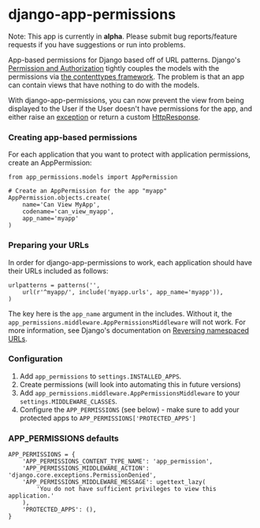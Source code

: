 django-app-permissions
======================
Note: This app is currently in **alpha**. Please submit bug reports/feature requests if you have suggestions or run into problems.

App-based permissions for Django based off of URL patterns. Django's [Permission and Authorization](https://docs.djangoproject.com/en/dev/topics/auth/default/#permissions-and-authorization) tightly couples the models with the permissions via [the contenttypes framework](https://docs.djangoproject.com/en/dev/ref/contrib/contenttypes/). The problem is that an app can contain views that have nothing to do with the models.

With django-app-permissions, you can now prevent the view from being displayed to the User if the User doesn't have permissions for the app, and either raise an [exception](https://docs.djangoproject.com/en/dev/ref/exceptions/) or return a custom [HttpResponse](https://docs.djangoproject.com/en/dev/ref/request-response/#httpresponse-subclasses).

### Creating app-based permissions
For each application that you want to protect with application permissions, create an AppPermission:

    from app_permissions.models import AppPermission
    
    # Create an AppPermission for the app "myapp"
    AppPermission.objects.create(
        name='Can View MyApp', 
        codename='can_view_myapp', 
        app_name='myapp'
    )

### Preparing your URLs
In order for django-app-permissions to work, each application should have their URLs included as follows:

    urlpatterns = patterns('',
        url(r'^myapp/', include('myapp.urls', app_name='myapp')),
    )
    
The key here is the `app_name` argument in the includes. Without it, the `app_permissions.middleware.AppPermissionsMiddleware` will not work. For more information, see Django's documentation on [Reversing namespaced URLs](https://docs.djangoproject.com/en/dev/topics/http/urls/#reversing-namespaced-urls).

### Configuration
1. Add `app_permissions` to `settings.INSTALLED_APPS`.
2. Create permissions (will look into automating this in future versions)
3. Add `app_permissions.middleware.AppPermissionsMiddleware` to your `settings.MIDDLEWARE_CLASSES`.
4. Configure the `APP_PERMISSIONS` (see below) - make sure to add your protected apps to `APP_PERMISSIONS['PROTECTED_APPS']`


### APP_PERMISSIONS defaults
    APP_PERMISSIONS = {
        'APP_PERMISSIONS_CONTENT_TYPE_NAME': 'app_permission',
        'APP_PERMISSIONS_MIDDLEWARE_ACTION': 'django.core.exceptions.PermissionDenied',
        'APP_PERMISSIONS_MIDDLEWARE_MESSAGE': ugettext_lazy(
            'You do not have sufficient privileges to view this application.'
        ),
        'PROTECTED_APPS': (),
    }
